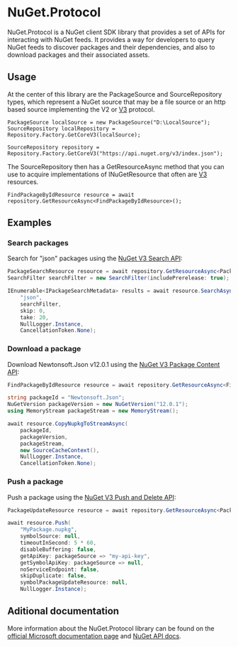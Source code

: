 # NuGet.Protocol

NuGet.Protocol is a NuGet client SDK library that provides a set of APIs for interacting with NuGet feeds. It provides a way for developers to query NuGet feeds to discover packages and their dependencies, and also to download packages and their associated assets.

## Usage

At the center of this library are the PackageSource and SourceRepository types, which represent a NuGet source that may be a file source or an http based source implementing the V2 or [V3](https://learn.microsoft.com/nuget/api/overview#versioning) protocol.

```
PackageSource localSource = new PackageSource("D:\LocalSource");
SourceRepository localRepository = Repository.Factory.GetCoreV3(localSource);

SourceRepository repository = Repository.Factory.GetCoreV3("https://api.nuget.org/v3/index.json");
```

The SourceRepository then has a GetResourceAsync method that you can use to acquire implementations of INuGetResource that often are [V3](https://learn.microsoft.com/nuget/api/overview#versioning) resources.

```
FindPackageByIdResource resource = await repository.GetResourceAsync<FindPackageByIdResource>(); 
```

## Examples
### Search packages

Search for "json" packages using the [NuGet V3 Search API](https://learn.microsoft.com/nuget/api/search-query-service-resource):

```c#
PackageSearchResource resource = await repository.GetResourceAsync<PackageSearchResource>();
SearchFilter searchFilter = new SearchFilter(includePrerelease: true);

IEnumerable<IPackageSearchMetadata> results = await resource.SearchAsync(
    "json",
    searchFilter,
    skip: 0,
    take: 20,
    NullLogger.Instance,
    CancellationToken.None);
```

### Download a package

Download Newtonsoft.Json v12.0.1 using the [NuGet V3 Package Content API](https://learn.microsoft.com/nuget/api/package-base-address-resource):

```c#
FindPackageByIdResource resource = await repository.GetResourceAsync<FindPackageByIdResource>();

string packageId = "Newtonsoft.Json";
NuGetVersion packageVersion = new NuGetVersion("12.0.1");
using MemoryStream packageStream = new MemoryStream();

await resource.CopyNupkgToStreamAsync(
    packageId,
    packageVersion,
    packageStream,
    new SourceCacheContext(),
    NullLogger.Instance,
    CancellationToken.None);
```

### Push a package

Push a package using the [NuGet V3 Push and Delete API](https://learn.microsoft.com/nuget/api/package-publish-resource):

```c#
PackageUpdateResource resource = await repository.GetResourceAsync<PackageUpdateResource>();

await resource.Push(
    "MyPackage.nupkg",
    symbolSource: null,
    timeoutInSecond: 5 * 60,
    disableBuffering: false,
    getApiKey: packageSource => "my-api-key",
    getSymbolApiKey: packageSource => null,
    noServiceEndpoint: false,
    skipDuplicate: false,
    symbolPackageUpdateResource: null,
    NullLogger.Instance);
```

## Aditional documentation

More information about the NuGet.Protocol library can be found on the [official Microsoft documentation page](https://learn.microsoft.com/nuget/reference/nuget-client-sdk#nugetprotocol) and [NuGet API docs](https://learn.microsoft.com/nuget/api/overview).